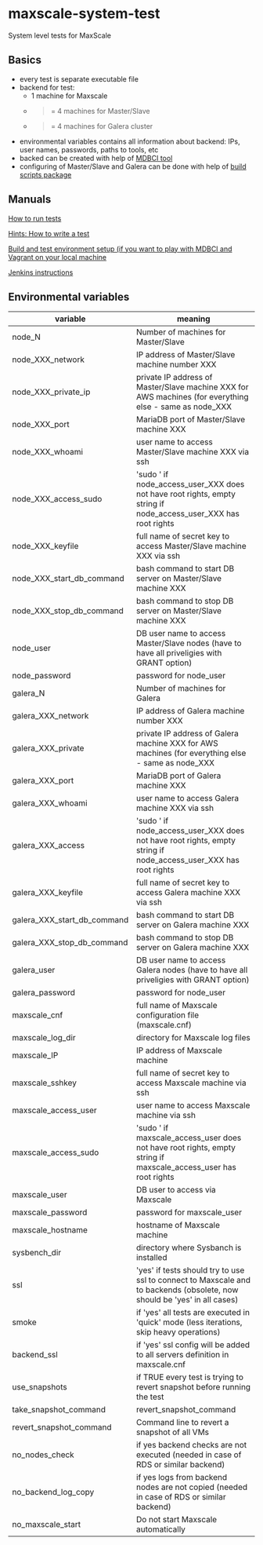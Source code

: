 # maxscale-system-test
System level tests for MaxScale

## Basics
- every test is separate executable file
- backend for test:
  - 1 machine for Maxscale
  - >= 4 machines for Master/Slave
  - >= 4 machines for Galera cluster
- environmental variables contains all information about backend: IPs, user names, passwords, paths to tools, etc
- backed can be created with help of [MDBCI tool](https://github.com/OSLL/mdbci)
- configuring of Master/Slave and Galera can be done with help of [build scripts package](https://github.com/mariadb-corporation/build-scripts-vagrant)

## Manuals

[How to run tests](https://github.com/mariadb-corporation/build-scripts-vagrant/blob/master/RUN_TEST.md)

[Hints: How to write a test](HOW_TO_WRITE_TEST.md)

[Build and test environment setup (if you want to play with MDBCI and Vagrant on your local machine](ENV_SETUP.md)

[Jenkins instructions](JENKINS.md)

## Environmental variables
|variable|meaning|
|--------|-------|
|node_N|Number of machines for Master/Slave|
|node_XXX_network|IP address of Master/Slave machine number XXX|
|node_XXX_private_ip|private IP address of Master/Slave machine XXX for AWS machines (for everything else - same as node_XXX|
|node_XXX_port|MariaDB port of Master/Slave machine XXX|
|node_XXX_whoami|user name to access Master/Slave machine XXX via ssh|
|node_XXX_access_sudo|'sudo ' if node_access_user_XXX does not have root rights, empty string if node_access_user_XXX has root rights|
|node_XXX_keyfile|full name of secret key to access Master/Slave machine XXX via ssh|
|node_XXX_start_db_command|bash command to start DB server on Master/Slave machine XXX|
|node_XXX_stop_db_command|bash command to stop DB server on Master/Slave machine XXX|
|node_user|DB user name to access Master/Slave nodes (have to have all priveligies with GRANT option)|
|node_password|password for node_user|
|galera_N|Number of machines for Galera|
|galera_XXX_network|IP address of Galera machine number XXX|
|galera_XXX_private|private IP address of Galera machine XXX for AWS machines (for everything else - same as node_XXX|
|galera_XXX_port|MariaDB port of Galera machine XXX|
|galera_XXX_whoami|user name to access Galera machine XXX via ssh|
|galera_XXX_access|'sudo ' if node_access_user_XXX does not have root rights, empty string if node_access_user_XXX has root rights|
|galera_XXX_keyfile|full name of secret key to access Galera machine XXX via ssh|
|galera_XXX_start_db_command|bash command to start DB server on Galera machine XXX|
|galera_XXX_stop_db_command|bash command to stop DB server on Galera machine XXX|
|galera_user|DB user name to access Galera nodes (have to have all priveligies with GRANT option)|
|galera_password|password for node_user|
|maxscale_cnf|full name of Maxscale configuration file (maxscale.cnf)|
|maxscale_log_dir|directory for Maxscale log files|
|maxscale_IP|IP address of Maxscale machine|
|maxscale_sshkey|full name of secret key to access Maxscale machine via ssh|
|maxscale_access_user|user name to access Maxscale machine via ssh|
|maxscale_access_sudo|'sudo ' if maxscale_access_user does not have root rights, empty string if maxscale_access_user has root rights|
|maxscale_user|DB user to access via Maxscale|
|maxscale_password|password for maxscale_user|
|maxscale_hostname|hostname of Maxscale machine|
|sysbench_dir|directory where Sysbanch is installed|
|ssl|'yes' if tests should try to use ssl to connect to Maxscale and to backends (obsolete, now should be 'yes' in all cases)|
|smoke|if 'yes' all tests are executed in 'quick' mode (less iterations, skip heavy operations)|
|backend_ssl|if 'yes' ssl config will be added to all servers definition in maxscale.cnf|
|use_snapshots|if TRUE every test is trying to revert snapshot before running the test|
|take_snapshot_command|revert_snapshot_command|
|revert_snapshot_command|Command line to revert a snapshot of all VMs|
|no_nodes_check|if yes backend checks are not executed (needed in case of RDS or similar backend)|
|no_backend_log_copy|if yes logs from backend nodes are not copied (needed in case of RDS or similar backend)|
|no_maxscale_start|Do not start Maxscale automatically|
